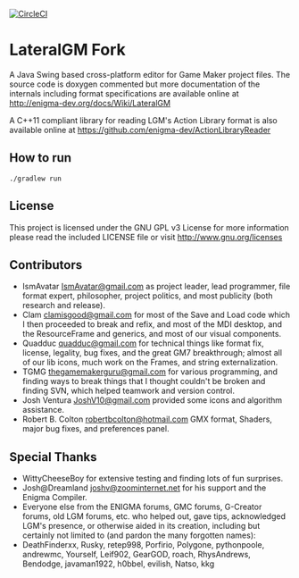 [![CircleCI](https://circleci.com/gh/Arcnor/LateralGM/tree/master.svg?style=shield&circle-token=271bc4957136aa2fd8dd14454a6d655445bf0fc5)](https://circleci.com/gh/Arcnor/LateralGM/tree/master)

LateralGM Fork
==============
A Java Swing based cross-platform editor for Game Maker project files.
The source code is doxygen commented but more documentation of the internals including format specifications are available online at http://enigma-dev.org/docs/Wiki/LateralGM

A C++11 compliant library for reading LGM's Action Library format is also available online at https://github.com/enigma-dev/ActionLibraryReader

How to run
----------
`./gradlew run`

License
-------
This project is licensed under the GNU GPL v3 License for more information please read the included LICENSE file or visit http://www.gnu.org/licenses

Contributors
-------
* IsmAvatar <IsmAvatar@gmail.com> as project leader, lead programmer, file format expert,
 philosopher, project politics, and most publicity (both research and release).
* Clam <clamisgood@gmail.com> for most of the Save and Load code
 which I then proceeded to break and refix, and most of the MDI desktop,
 and the ResourceFrame and generics, and most of our visual components.
* Quadduc <quadduc@gmail.com> for technical things
 like format fix, license, legality, bug fixes, and the great GM7 breakthrough;
 almost all of our lib icons, much work on the Frames, and string externalization.
* TGMG <thegamemakerguru@gmail.com> for various programming,
 and finding ways to break things that I thought couldn't be broken
 and finding SVN, which helped teamwork and version control.
* Josh Ventura <JoshV10@gmail.com> provided some icons and algorithm assistance.
* Robert B. Colton <robertbcolton@hotmail.com> GMX format, Shaders, major bug fixes, and preferences panel.

Special Thanks
-------
* WittyCheeseBoy for extensive testing and finding lots of fun surprises.
* Josh@Dreamland <joshv@zoominternet.net> for his support and the Enigma Compiler.
* Everyone else from the ENIGMA forums, GMC forums, G-Creator forums, old LGM forums, etc.
 who helped out, gave tips, acknowledged LGM's presence, or otherwise aided in its creation,
 including but certainly not limited to (and pardon the many forgotten names):
* DeathFinderxx, Rusky, retep998, Porfirio, Polygone, pythonpoole, andrewmc, Yourself, Leif902,
GearGOD, roach, RhysAndrews, Bendodge, javaman1922, h0bbel, evilish, Natso, kkg
